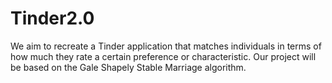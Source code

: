 # Tinder2.0
We aim to recreate a Tinder application that matches individuals in terms of how much they rate a certain preference or characteristic. Our project will be based on the Gale Shapely Stable Marriage algorithm.
